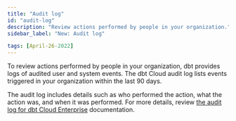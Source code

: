 ```yaml
---
title: "Audit log"
id: "audit-log"
description: "Review actions performed by people in your organization."
sidebar_label: "New: Audit log"

tags: [April-26-2022]
---
```



To review actions performed by people in your organization, dbt provides logs of audited user and system events. The dbt Cloud audit log lists events triggered in your organization within the last 90 days. 

The audit log includes details such as who performed the action, what the action was, and when it was performed. For more details, review [the audit log for dbt Cloud Enterprise](/docs/collaborate/manage-access/audit-log) documentation.

